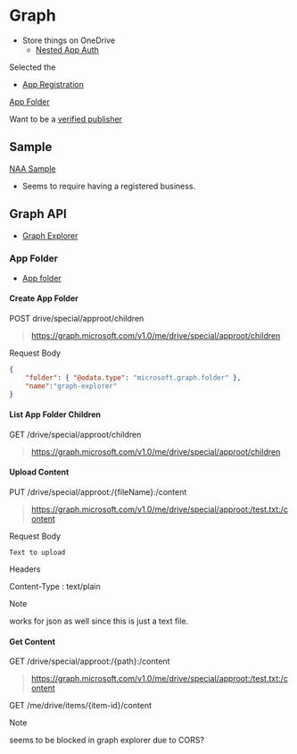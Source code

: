# Graph

- Store things on OneDrive
    - [Nested App Auth](https://learn.microsoft.com/en-us/office/dev/add-ins/develop/enable-nested-app-authentication-in-your-add-in)



[](https://learn.microsoft.com/en-us/entra/identity-platform/scenario-spa-app-registration)
Selected the 


- [App Registration](https://entra.microsoft.com/#view/Microsoft_AAD_RegisteredApps/ApplicationMenuBlade)

[App Folder](https://learn.microsoft.com/en-us/onedrive/developer/rest-api/concepts/special-folders-appfolder?view=odsp-graph-online)



Want to be a [verified publisher](https://learn.microsoft.com/en-us/entra/identity-platform/publisher-verification-overview)


## Sample

[NAA Sample](https://github.com/OfficeDev/Office-Add-in-samples/blob/main/Samples/auth/Office-Add-in-SSO-NAA/README.md)

- Seems to require having a registered business.

## Graph API

- [Graph Explorer](https://developer.microsoft.com/en-us/graph/graph-explorer)






### App Folder

- [App folder](https://learn.microsoft.com/en-us/onedrive/developer/rest-api/concepts/special-folders-appfolder?view=odsp-graph-online)

#### Create App Folder

POST drive/special/approot/children

> https://graph.microsoft.com/v1.0/me/drive/special/approot/children

Request Body

```json
{
    "folder": { "@odata.type": "microsoft.graph.folder" },
    "name":"graph-explorer"
}
```

#### List App Folder Children

GET /drive/special/approot/children

> https://graph.microsoft.com/v1.0/me/drive/special/approot/children

#### Upload Content

PUT /drive/special/approot:/{fileName}:/content

> https://graph.microsoft.com/v1.0/me/drive/special/approot:/test.txt:/content

Request Body

```text
Text to upload
```

Headers

Content-Type : text/plain

Note

works for json as well since this is just a text file.

#### Get Content

GET /drive/special/approot:/{path}:/content

> https://graph.microsoft.com/v1.0/me/drive/special/approot:/test.txt:/content


GET /me/drive/items/{item-id}/content


Note

seems to be blocked in graph explorer due to CORS?
